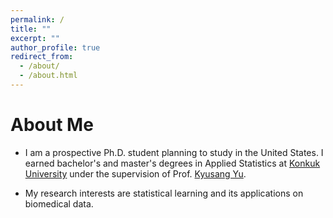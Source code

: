 ```yaml
---
permalink: /
title: ""
excerpt: ""
author_profile: true
redirect_from: 
  - /about/
  - /about.html
---
```


<!-- <p align="center">
  <img src="https://jaehochang92.github.io/files/jae.jpg?raw=true" alt="Photo" style="width: 450px;"/> 
</p> -->

# About Me
* I am a prospective Ph.D. student planning to study in the United States. I earned bachelor's and master's degrees in Applied Statistics at [Konkuk University](http://www.konkuk.ac.kr/do/Eng/Index.do) under the supervision of Prof. [Kyusang Yu](http://home.konkuk.ac.kr/~kyusangu).

* My research interests are statistical learning and its applications on biomedical data.

<!-- * [[Google Scholar](https://scholar.google.com/...)] -->